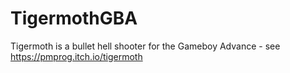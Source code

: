 # TigermothGBA
Tigermoth is a bullet hell shooter for the Gameboy Advance - see https://pmprog.itch.io/tigermoth
